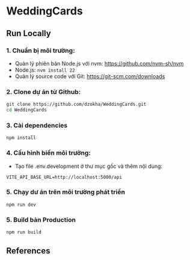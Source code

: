 # WeddingCards
## Run Locally
### 1. Chuẩn bị môi trường:
- Quản lý phiên bản Node.js với nvm: https://github.com/nvm-sh/nvm
- Node.js: `nvm install 22`
- Quản lý source code với Git: https://git-scm.com/downloads
### 2. Clone dự án từ Github: 
```bash
git clone https://github.com/dzokha/WeddingCards.git
cd WeddingCards
```
### 3. Cài dependencies 
`npm install`
### 4. Cấu hình biến môi trường:
- Tạo file .env.development ở thư mục gốc và thêm nội dung:

`VITE_API_BASE_URL=http://localhost:5000/api`
### 5. Chạy dư án trên môi trường phát triển 
`npm run dev`
### 5. Build bản Production 
`npm run build`
## References



